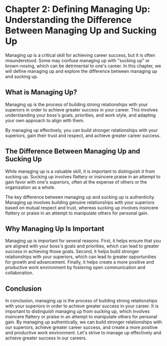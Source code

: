 Chapter 2: Defining Managing Up: Understanding the Difference Between Managing Up and Sucking Up
================================================================================================

Managing up is a critical skill for achieving career success, but it is often misunderstood. Some may confuse managing up with "sucking up" or brown-nosing, which can be detrimental to one's career. In this chapter, we will define managing up and explore the difference between managing up and sucking up.

What is Managing Up?
--------------------

Managing up is the process of building strong relationships with your superiors in order to achieve greater success in your career. This involves understanding your boss's goals, priorities, and work style, and adapting your own approach to align with them.

By managing up effectively, you can build stronger relationships with your superiors, gain their trust and respect, and achieve greater career success.

The Difference Between Managing Up and Sucking Up
-------------------------------------------------

While managing up is a valuable skill, it is important to distinguish it from sucking up. Sucking up involves flattery or insincere praise in an attempt to gain favor with one's superiors, often at the expense of others or the organization as a whole.

The key difference between managing up and sucking up is authenticity. Managing up involves building genuine relationships with your superiors based on mutual respect and trust, whereas sucking up involves insincere flattery or praise in an attempt to manipulate others for personal gain.

Why Managing Up Is Important
----------------------------

Managing up is important for several reasons. First, it helps ensure that you are aligned with your boss's goals and priorities, which can lead to greater success in achieving those goals. Second, it helps build stronger relationships with your superiors, which can lead to greater opportunities for growth and advancement. Finally, it helps create a more positive and productive work environment by fostering open communication and collaboration.

Conclusion
----------

In conclusion, managing up is the process of building strong relationships with your superiors in order to achieve greater success in your career. It is important to distinguish managing up from sucking up, which involves insincere flattery or praise in an attempt to manipulate others for personal gain. By managing up authentically, we can build stronger relationships with our superiors, achieve greater career success, and create a more positive and productive work environment. Let's strive to manage up effectively and achieve greater success in our careers.
